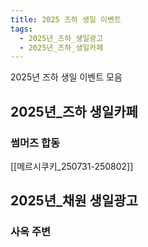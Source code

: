 ```yaml
---
title: 2025 즈하 생일 이벤트
tags:
  - 2025년_즈하_생일광고
  - 2025년_즈하_생일카페
---
```

2025년 즈하 생일 이벤트 모음



## 2025년_즈하 생일카페


### 썸머즈 합동

[[메르시쿠키_250731-250802]]



## 2025년_채원 생일광고


### 사옥 주변

